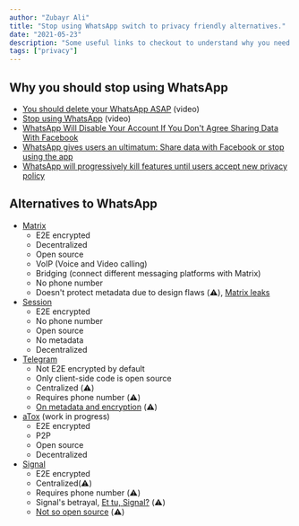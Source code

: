 ```yaml
---
author: "Zubayr Ali"
title: "Stop using WhatsApp switch to privacy friendly alternatives."
date: "2021-05-23"
description: "Some useful links to checkout to understand why you need to stop using WhatsApp and switch to privacy friendly alternatives."
tags: ["privacy"]
---
```


## Why you should stop using WhatsApp

- [You should delete your WhatsApp ASAP](https://www.youtube.com/watch?v=shpiVm1qpnw) (video)
- [Stop using WhatsApp](https://www.youtube.com/watch?v=aHp4eyMLVHM) (video)
- [WhatsApp Will Disable Your Account If You Don't Agree Sharing Data With Facebook](https://thehackernews.com/2021/01/whatsapp-will-delete-your-account-if.html)
- [WhatsApp gives users an ultimatum: Share data with Facebook or stop using the app](https://arstechnica.com/tech-policy/2021/01/whatsapp-users-must-share-their-data-with-facebook-or-stop-using-the-app/)
- [WhatsApp will progressively kill features until users accept new privacy policy](https://www.androidpolice.com/2021/05/07/whatsapp-chickens-out-on-its-privacy-policy-deadline/)

## Alternatives to WhatsApp

- [Matrix](https://matrix.org/clients/)
  - E2E encrypted
  - Decentralized
  - Open source
  - VoIP (Voice and Video calling)
  - Bridging (connect different messaging platforms with Matrix)
  - No phone number
  - Doesn't protect metadata due to design flaws (⚠️), [Matrix leaks](https://serpentsec.1337.cx/matrix)
- [Session](https://getsession.org/)
  - E2E encrypted
  - No phone number
  - Open source
  - No metadata
  - Decentralized
- [Telegram](https://telegram.org/)
  - Not E2E encrypted by default
  - Only client-side code is open source
  - Centralized (⚠️)
  - Requires phone number (⚠️)
  - [On metadata and encryption](https://www.businessinsider.in/tech/how-to/is-telegram-secure-heres-what-you-need-to-know-about-the-messaging-app-that-rivals-whatsapp-and-signal/articleshow/80593527.cms) (⚠️)
- [aTox](https://github.com/evilcorpltd/aTox) (work in progress)
  - E2E encrypted
  - P2P
  - Open source
  - Decentralized
- [Signal](https://signal.org/en/)
  - E2E encrypted
  - Centralized(⚠️)
  - Requires phone number (⚠️)
  - Signal's betrayal, [Et tu, Signal?](https://www.stephendiehl.com/blog/signal.html) (⚠️)
  - [Not so open source](https://www.androidpolice.com/2021/04/06/it-looks-like-signal-isnt-as-open-source-as-you-thought-it-was-anymore/) (⚠️)
